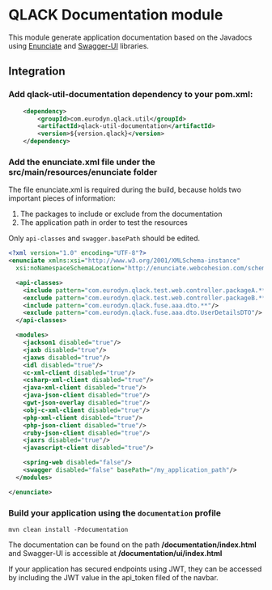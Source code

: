 # QLACK Documentation module

This module generate application documentation based on the Javadocs using [Enunciate](http://enunciate.webcohesion.com/) and [Swagger-UI](https://swagger.io/tools/swagger-ui/) libraries.

## Integration

### Add qlack-util-documentation dependency to your pom.xml:
```xml
    <dependency>
        <groupId>com.eurodyn.qlack.util</groupId>
        <artifactId>qlack-util-documentation</artifactId>
        <version>${version.qlack}</version>
    </dependency>
```

### Add the enunciate.xml file under the src/main/resources/enunciate folder

The file enunciate.xml is required during the build, because holds two important pieces of information:
1) The packages to include or exclude from the documentation
2) The application path in order to test the resources

Only `api-classes` and `swagger.basePath` should be edited.
```xml
<?xml version="1.0" encoding="UTF-8"?>
<enunciate xmlns:xsi="http://www.w3.org/2001/XMLSchema-instance"
  xsi:noNamespaceSchemaLocation="http://enunciate.webcohesion.com/schemas/enunciate-2.11.1.xsd">

  <api-classes>
    <include pattern="com.eurodyn.qlack.test.web.controller.packageA.**"/>
    <exclude pattern="com.eurodyn.qlack.test.web.controller.packageB.**"/>
    <include pattern="com.eurodyn.qlack.fuse.aaa.dto.**"/>
    <exclude pattern="com.eurodyn.qlack.fuse.aaa.dto.UserDetailsDTO"/>
  </api-classes>

  <modules>
    <jackson1 disabled="true"/>
    <jaxb disabled="true"/>
    <jaxws disabled="true"/>
    <idl disabled="true"/>
    <c-xml-client disabled="true"/>
    <csharp-xml-client disabled="true"/>
    <java-xml-client disabled="true"/>
    <java-json-client disabled="true"/>
    <gwt-json-overlay disabled="true"/>
    <obj-c-xml-client disabled="true"/>
    <php-xml-client disabled="true"/>
    <php-json-client disabled="true"/>
    <ruby-json-client disabled="true"/>
    <jaxrs disabled="true"/>
    <javascript-client disabled="true"/>

    <spring-web disabled="false"/>
    <swagger disabled="false" basePath="/my_application_path"/>
  </modules>

</enunciate>
```

### Build your application using the `documentation` profile
`mvn clean install -Pdocumentation`

The documentation can be found on the path **/documentation/index.html** and Swagger-UI is accessible at **/documentation/ui/index.html** 

If your application has secured endpoints using JWT, they can be accessed by including the JWT value in the api_token filed of the navbar.
